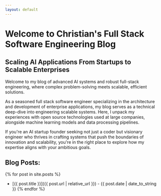 ```yaml
---
layout: default
---
```


# Welcome to Christian's Full Stack Software Engineering Blog

## Scaling AI Applications From Startups to Scalable Enterprises

Welcome to my blog of advanced AI systems and robust full-stack engineering, where complex problem-solving meets scalable, efficient solutions.

As a seasoned full stack software engineer specializing in the architecture and development of enterprise applications, my blog serves as a technical deep-dive into engineering scalable systems. Here, I unpack my experiences with open source technologies used at large companies, alongside machine learning models and data processing pipelines.

If you're an AI startup founder seeking not just a coder but visionary engineer who thrives in crafting systems that push the boundaries of innovation and scalability, you're in the right place to explore how my expertise aligns with your ambitious goals.

## Blog Posts:

{% for post in site.posts %}

- [{{ post.title }}]({{ post.url | relative_url }}) - {{ post.date | date_to_string }}
  {% endfor %}
